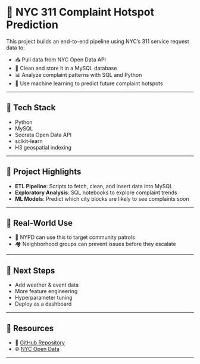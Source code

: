 # 🗽 NYC 311 Complaint Hotspot Prediction

This project builds an end-to-end pipeline using NYC’s 311 service request data to:

* 📥 Pull data from NYC Open Data API
* 🧹 Clean and store it in a MySQL database
* 📊 Analyze complaint patterns with SQL and Python
* 🤖 Use machine learning to predict future complaint hotspots

---

## 🔧 Tech Stack

* Python
* MySQL
* Socrata Open Data API
* scikit-learn
* H3 geospatial indexing

---

## 📁 Project Highlights

* **ETL Pipeline**: Scripts to fetch, clean, and insert data into MySQL
* **Exploratory Analysis**: SQL notebooks to explore complaint trends
* **ML Models**: Predict which city blocks are likely to see complaints soon

---

## 📍 Real-World Use

* 👮 NYPD can use this to target community patrols
* 🏘️ Neighborhood groups can prevent issues before they escalate

---

## 🚀 Next Steps

* Add weather & event data
* More feature engineering
* Hyperparameter tuning
* Deploy as a dashboard

---

## 🔗 Resources

* 📂 [GitHub Repository](https://github.com/djbrown227/311_NYC)
* 🌐 [NYC Open Data](https://data.cityofnewyork.us/)

---

